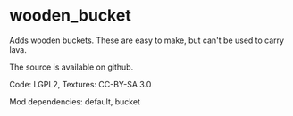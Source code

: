 # wooden_bucket

Adds wooden buckets. These are easy to make, but can't be used to carry lava.


The source is available on github.

Code: LGPL2, Textures: CC-BY-SA 3.0

Mod dependencies: default, bucket
